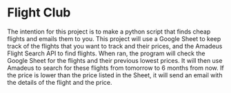 # Flight Club

The intention for this project is to make a python script that finds cheap flights and emails them to you.  This project will use a Google Sheet to keep track of the flights that you want to track and their prices, and the Amadeus Flight Search API to find flights.  When ran, the program will check the Google Sheet for the flights and their previous lowest prices.  It will then use Amadeus to search for these flights from tomorrow to 6 months from now.  If the price is lower than the price listed in the Sheet, it will send an email with the details of the flight and the price.